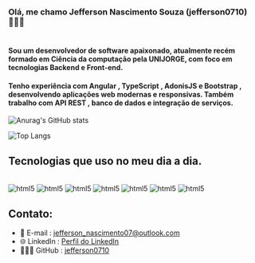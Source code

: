 ### Olá, me chamo Jefferson Nascimento Souza (jefferson0710) 🙋🏾‍♂️

#
#### Sou um desenvolvedor de software apaixonado, atualmente recém formado em Ciência da computação pela UNIJORGE, com foco em tecnologias Backend e Front-end.
#### Tenho experiência com Angular , TypeScript , AdonisJS e Bootstrap , desenvolvendo aplicações web modernas e responsivas. Também trabalho com API REST , banco de dados e integração de serviços.

![Anurag's GitHub stats](https://github-readme-stats.vercel.app/api?username=anuraghazra&show_icons=true&theme=dark)


![Top Langs](https://github-readme-stats.vercel.app/api/top-langs/?username=anuraghazra&layout=compact)

## Tecnologias que uso no meu dia a dia.

<div style="display: inline_block"><br/>
    <img  alt="html5" src="https://img.shields.io/badge/HTML5-E34F26?style=for-the-badge&logo=html5&logoColor=white">
     <img  alt="html5" src="https://img.shields.io/badge/CSS3-1572B6?style=for-the-badge&logo=css3&logoColor=white">
      <img  alt="html5" src="https://img.shields.io/badge/TypeScript-007ACC?style=for-the-badge&logo=typescript&logoColor=white">
        <img  alt="html5" src="https://img.shields.io/badge/JavaScript-F7DF1E?style=for-the-badge&logo=javascript&logoColor=black">
          <img  alt="html5" src="https://img.shields.io/badge/Bootstrap-563D7C?style=for-the-badge&logo=bootstrap&logoColor=white">
            <img  alt="html5" src="https://img.shields.io/badge/AngularJS-E23237?style=for-the-badge&logo=angularjs&logoColor=white">
              <img  alt="html5" src="https://img.shields.io/badge/Node.js-43853D?style=for-the-badge&logo=node.js&logoColor=white">
</div>

## Contato:
- 📧 E-mail : jefferson_nascimento07@outlook.com <br/>
- 🌐 LinkedIn : [Perfil do LinkedIn](https://www.linkedin.com/in/jefferson-souza-6a465a223/)<br/>
- 👨🏾‍💻 GitHub : [jefferson0710](https://github.com/jefferson0710)

</div>
